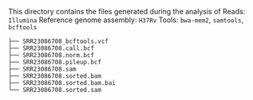 This directory contains the files generated during the analysis of
Reads: `Illumina`
Reference genome assembly: `H37Rv`
Tools: `bwa-mem2`, `samtools`, `bcftools`

```
├── SRR23086708_bcftools.vcf
├── SRR23086708.call.bcf
├── SRR23086708.norm.bcf
├── SRR23086708.pileup.bcf
├── SRR23086708.sam
├── SRR23086708.sorted.bam
├── SRR23086708.sorted.bam.bai
└── SRR23086708.sorted.sam
```

